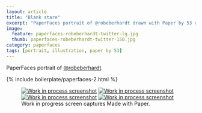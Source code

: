 ```yaml
---
layout: article
title: "Blank stare"
excerpt: "PaperFaces portrait of @robeberhardt drawn with Paper by 53 on an iPad."
image: 
  feature: paperfaces-robeberhardt-twitter-lg.jpg
  thumb: paperfaces-robeberhardt-twitter-150.jpg
category: paperfaces
tags: [portrait, illustration, paper by 53]
---
```


PaperFaces portrait of [@robeberhardt](http://twitter.com/robeberhardt).

{% include boilerplate/paperfaces-2.html %}

<figure class="third">
	<a href="{{ site.url }}/images/paperfaces-robeberhardt-process-1-lg.jpg"><img src="{{ site.url }}/images/paperfaces-robeberhardt-process-1-600.jpg" alt="Work in process screenshot"></a>
	<a href="{{ site.url }}/images/paperfaces-robeberhardt-process-2-lg.jpg"><img src="{{ site.url }}/images/paperfaces-robeberhardt-process-2-600.jpg" alt="Work in process screenshot"></a>
	<a href="{{ site.url }}/images/paperfaces-robeberhardt-process-3-lg.jpg"><img src="{{ site.url }}/images/paperfaces-robeberhardt-process-3-600.jpg" alt="Work in process screenshot"></a>
	<a href="{{ site.url }}/images/paperfaces-robeberhardt-process-4-lg.jpg"><img src="{{ site.url }}/images/paperfaces-robeberhardt-process-4-600.jpg" alt="Work in process screenshot"></a>
	<figcaption>Work in progress screen captures Made with Paper.</figcaption>
</figure>